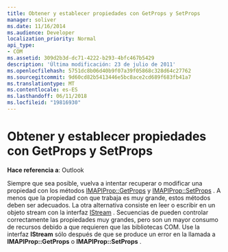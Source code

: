```yaml
---
title: Obtener y establecer propiedades con GetProps y SetProps
manager: soliver
ms.date: 11/16/2014
ms.audience: Developer
localization_priority: Normal
api_type:
- COM
ms.assetid: 309d2b3d-dc71-4222-b293-4bfc467b5429
description: 'Última modificación: 23 de julio de 2011'
ms.openlocfilehash: 5751dc8b06d40b9f07a39f05868c328d64c27762
ms.sourcegitcommit: 9d60cd82b5413446e5bc8ace2cd689f683fb41a7
ms.translationtype: MT
ms.contentlocale: es-ES
ms.lasthandoff: 06/11/2018
ms.locfileid: "19816930"
---
```

# <a name="getting-and-setting-properties-with-getprops-and-setprops"></a>Obtener y establecer propiedades con GetProps y SetProps
 
**Hace referencia a**: Outlook 
  
Siempre que sea posible, vuelva a intentar recuperar o modificar una propiedad con los métodos [IMAPIProp::GetProps](imapiprop-getprops.md) y [IMAPIProp::SetProps](imapiprop-setprops.md) . A menos que la propiedad con que trabaja es muy grande, estos métodos deben ser adecuados. La otra alternativa consiste en leer o escribir en un objeto stream con la interfaz [IStream](http://msdn.microsoft.com/en-us/library/aa380034%28VS.85%29.aspx) . Secuencias de pueden controlar correctamente las propiedades muy grandes, pero son un mayor consumo de recursos debido a que requieren que las bibliotecas COM. Use la interfaz **IStream** sólo después de que se produce un error en la llamada a **IMAPIProp::GetProps** o **IMAPIProp::SetProps** . 
  

